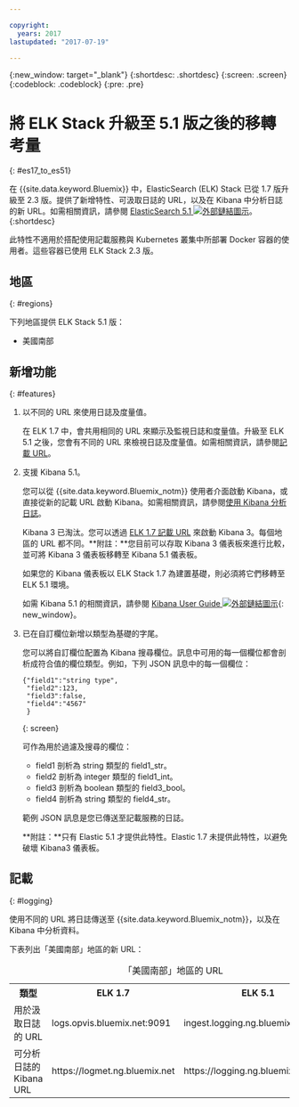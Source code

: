 ```yaml
---

copyright:
  years: 2017
lastupdated: "2017-07-19"

---
```


{:new_window: target="_blank"}
{:shortdesc: .shortdesc}
{:screen: .screen}
{:codeblock: .codeblock}
{:pre: .pre}

# 將 ELK Stack 升級至 5.1 版之後的移轉考量 
{: #es17_to_es51}

在 {{site.data.keyword.Bluemix}} 中，ElasticSearch (ELK) Stack 已從 1.7 版升級至 2.3 版。提供了新增特性、可汲取日誌的 URL，以及在 Kibana 中分析日誌的新 URL。如需相關資訊，請參閱 [ElasticSearch 5.1 ![外部鏈結圖示](../../../icons/launch-glyph.svg "外部鏈結圖示")](https://www.elastic.co/guide/en/elasticsearch/reference/5.1/index.html "外部鏈結圖示")。
{:shortdesc}

此特性不適用於搭配使用記載服務與 Kubernetes 叢集中所部署 Docker 容器的使用者。這些容器已使用 ELK Stack 2.3 版。

## 地區
{: #regions}

下列地區提供 ELK Stack 5.1 版：

* 美國南部


## 新增功能
{: #features}

1. 以不同的 URL 來使用日誌及度量值。

    在 ELK 1.7 中，會共用相同的 URL 來顯示及監視日誌和度量值。升級至 ELK 5.1 之後，您會有不同的 URL 來檢視日誌及度量值。如需相關資訊，請參閱[記載 URL](#logging)。
    
2. 支援 Kibana 5.1。 

    您可以從 {{site.data.keyword.Bluemix_notm}} 使用者介面啟動 Kibana，或直接從新的記載 URL 啟動 Kibana。如需相關資訊，請參閱[使用 Kibana 分析日誌](/docs/services/CloudLogAnalysis/kibana/analyzing_logs_Kibana.html#analyzing_logs_Kibana)。
    
    Kibana 3 已淘汰。您可以透過 [ELK 1.7 記載 URL](#logging) 來啟動 Kibana 3。每個地區的 URL 都不同。**附註：**您目前可以存取 Kibana 3 儀表板來進行比較，並可將 Kibana 3 儀表板移轉至 Kibana 5.1 儀表板。 
    
    如果您的 Kibana 儀表板以 ELK Stack 1.7 為建置基礎，則必須將它們移轉至 ELK 5.1 環境。
    
    如需 Kibana 5.1 的相關資訊，請參閱 [Kibana User Guide ![外部鏈結圖示](../../../icons/launch-glyph.svg "外部鏈結圖示")](https://www.elastic.co/guide/en/kibana/5.1/index.html "外部鏈結圖示"){: new_window}。
    
3. 已在自訂欄位新增以類型為基礎的字尾。

    您可以將自訂欄位配置為 Kibana 搜尋欄位。訊息中可用的每一個欄位都會剖析成符合值的欄位類型。例如，下列 JSON 訊息中的每一個欄位： 

    ```
    {"field1":"string type",
     "field2":123,
     "field3":false,
     "field4":"4567"
     }
    ```
    {: screen}
    
    可作為用於過濾及搜尋的欄位：

    * field1 剖析為 string 類型的 field1_str。
    * field2 剖析為 integer 類型的 field1_int。
    * field3 剖析為 boolean 類型的 field3_bool。
    * field4 剖析為 string 類型的 field4_str。
    
    範例 JSON 訊息是您已傳送至記載服務的日誌。 

    **附註：**只有 Elastic 5.1 才提供此特性。Elastic 1.7 未提供此特性，以避免破壞 Kibana3 儀表板。


## 記載 
{: #logging}

使用不同的 URL 將日誌傳送至 {{site.data.keyword.Bluemix_notm}}，以及在 Kibana 中分析資料。

下表列出「美國南部」地區的新 URL：

<table>
  <caption>「美國南部」地區的 URL</caption>
    <tr>
      <th>類型</th>
      <th>ELK 1.7 </th>
	  <th>ELK 5.1 </th>
    </tr>
  <tr>
    <td>用於汲取日誌的 URL</td>
    <td>logs.opvis.bluemix.net:9091</td>
	<td>ingest.logging.ng.bluemix.net:9091</td>
  </tr>
   <tr>
    <td>可分析日誌的 Kibana URL</td>
    <td>https://logmet.ng.bluemix.net</td>
	<td>https://logging.ng.bluemix.net</td>
  </tr>
</table>


